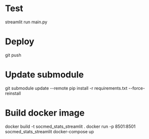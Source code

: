 # Test
streamlit run main.py 

# Deploy
git push

# Update submodule
git submodule update --remote
pip install -r requirements.txt --force-reinstall

# Build docker image
docker build -t socmed_stats_streamlit .
docker run -p 8501:8501 socmed_stats_streamlit
docker-compose up
